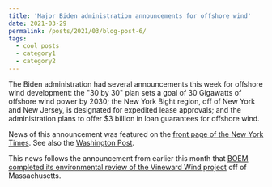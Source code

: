 ```yaml
---
title: 'Major Biden administration announcements for offshore wind'
date: 2021-03-29
permalink: /posts/2021/03/blog-post-6/
tags:
  - cool posts
  - category1
  - category2
---
```


The Biden administration had several announcements this week for offshore wind development: the "30 by 30" plan sets a goal of 30 Gigawatts of offshore wind power by 2030; the New York Bight region, off of New York and New Jersey, is designated for expedited lease approvals; and the administration plans to offer $3 billion in loan guarantees for offshore wind.


News of this announcement was featured on the [front page of the New York Times](https://www.nytimes.com/2021/03/29/climate/biden-offshore-wind.html?smid=url-share). See also the [Washington Post](https://www.washingtonpost.com/climate-environment/2021/03/29/biden-wind-power/).

This news follows the announcement from earlier this month that [BOEM completed its environmental review of the Vineward Wind project](https://www.doi.gov/pressreleases/interior-completes-environmental-review-offshore-wind-project) off of Massachusetts. 

